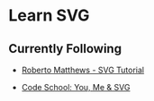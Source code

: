 # Learn SVG 

## Currently Following

* [Roberto Matthews - SVG Tutorial](https://www.youtube.com/watch?v=2IY-xTCFjiM&list=PLyrSJ7QS28q7gAnK1hacnoDkRzE9SQeHJ)

* [Code School: You, Me & SVG](https://app.pluralsight.com/library/courses/code-school-you-me-svg/table-of-contents)  


